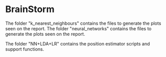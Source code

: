 # BrainStorm

The folder "k_nearest_neighbours" contains the files to generate the plots seen on the report. 
The folder "neural_networks" contains the files to generate the plots seen on the report.

The folder "NN+LDA+LR" contains the position estimator scripts and support functions. 





